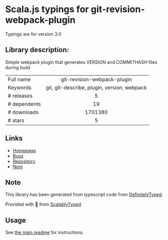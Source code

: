 
# Scala.js typings for git-revision-webpack-plugin

Typings are for version 3.0

## Library description:
Simple webpack plugin that generates VERSION and COMMITHASH files during build

|                    |                 |
| ------------------ | :-------------: |
| Full name          | git-revision-webpack-plugin |
| Keywords           | git, git-describe, plugin, version, webpack |
| # releases         | 5 |
| # dependents       | 19 |
| # downloads        | 1701380 |
| # stars            | 5 |

## Links
- [Homepage](https://github.com/pirelenito/git-revision-webpack-plugin)
- [Bugs](https://github.com/pirelenito/git-revision-webpack-plugin/issues)
- [Repository](https://github.com/pirelenito/git-revision-webpack-plugin)
- [Npm](https://www.npmjs.com/package/git-revision-webpack-plugin)
    


## Note
This library has been generated from typescript code from [DefinitelyTyped](https://definitelytyped.org).

Provided with :purple_heart: from [ScalablyTyped](https://github.com/oyvindberg/ScalablyTyped)

## Usage
See [the main readme](../../readme.md) for instructions.


